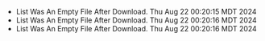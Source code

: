 *  List Was An Empty File After Download. Thu Aug 22 00:20:15 MDT 2024
*  List Was An Empty File After Download. Thu Aug 22 00:20:16 MDT 2024
*  List Was An Empty File After Download. Thu Aug 22 00:20:16 MDT 2024
